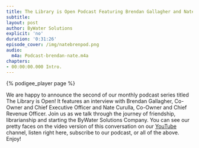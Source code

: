 ```yaml
---
title: The Library is Open Podcast Featuring Brendan Gallagher and Nate Curulla
subtitle:
layout: post
author: ByWater Solutions
explicit: 'no'
duration: '0:31:26'
episode_cover: /img/natebrenpod.png
audio:
  m4a: Podcast-brendan-nate.m4a
chapters:
- 00:00:00.000 Intro.
---
```


{% podigee_player page %}

We are happy to announce the second of our monthly podcast series titled The Library is Open! It features an interview with Brendan Gallagher, Co-Owner and Chief Executive Officer and Nate Curulla, Co-Owner and Chief Revenue Officer.  Join us as we talk through the journey of friendship, librarianship and starting the ByWater Solutions Company. You can see our pretty faces on the video version of this conversation on our [YouTube](https://www.youtube.com/user/bywatersolutions) channel, listen right here, subscribe to our podcast, or all of the above. Enjoy!
